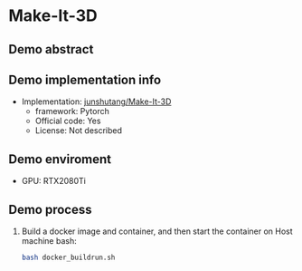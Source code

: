 # Make-It-3D
## Demo abstract

## Demo implementation info
- Implementation: [junshutang/Make-It-3D](https://github.com/junshutang/Make-It-3D)
  - framework: Pytorch
  - Official code: Yes
  - License: Not described

## Demo enviroment
- GPU: RTX2080Ti

## Demo process
1. Build a docker image and container, and then start the container on Host machine bash:
    ```bash
    bash docker_buildrun.sh
    ```

